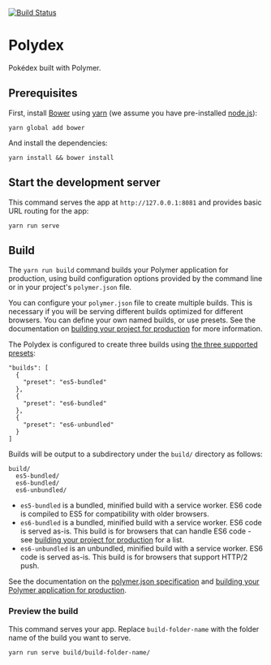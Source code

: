 [![Build Status](https://travis-ci.com/abdonrd/polydex.svg?token=rdiyKAed3D5Z3QVHAwde&branch=master)](https://travis-ci.com/abdonrd/polydex)

# Polydex

Pokédex built with Polymer.

## Prerequisites

First, install [Bower](https://bower.io) using [yarn](https://yarnpkg.com)
(we assume you have pre-installed [node.js](https://nodejs.org)):

    yarn global add bower

And install the dependencies:

    yarn install && bower install

## Start the development server

This command serves the app at `http://127.0.0.1:8081` and provides basic URL
routing for the app:

    yarn run serve

## Build

The `yarn run build` command builds your Polymer application for production,
using build configuration options provided by the command line or in your
project's `polymer.json` file.

You can configure your `polymer.json` file to create multiple builds. This is necessary if you will be serving different builds optimized for different browsers. You can define your own named builds, or use presets. See the documentation on [building your project for production](https://www.polymer-project.org/2.0/toolbox/build-for-production) for more information.

The Polydex is configured to create three builds using [the three supported presets](https://www.polymer-project.org/2.0/toolbox/build-for-production#build-presets):

```
"builds": [
  {
    "preset": "es5-bundled"
  },
  {
    "preset": "es6-bundled"
  },
  {
    "preset": "es6-unbundled"
  }
]
```

Builds will be output to a subdirectory under the `build/` directory as follows:

```
build/
  es5-bundled/
  es6-bundled/
  es6-unbundled/
```

* `es5-bundled` is a bundled, minified build with a service worker. ES6 code is compiled to ES5 for compatibility with older browsers.
* `es6-bundled` is a bundled, minified build with a service worker. ES6 code is served as-is. This build is for browsers that can handle ES6 code - see [building your project for production](https://www.polymer-project.org/2.0/toolbox/build-for-production#compiling) for a list.
* `es6-unbundled` is an unbundled, minified build with a service worker. ES6 code is served as-is. This build is for browsers that support HTTP/2 push.

See the documentation on the [polymer.json specification](https://www.polymer-project.org/2.0/docs/tools/polymer-json) and [building your Polymer application for production](https://www.polymer-project.org/2.0/toolbox/build-for-production).

### Preview the build

This command serves your app. Replace `build-folder-name` with the folder name of the build you want to serve.

    yarn run serve build/build-folder-name/
